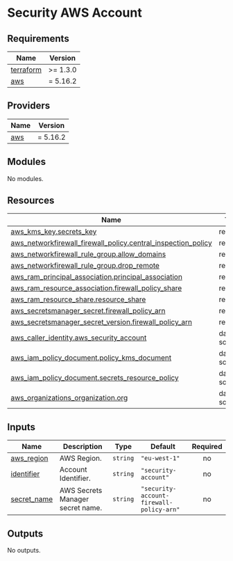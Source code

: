<!-- BEGIN_TF_DOCS -->
# Security AWS Account

## Requirements

| Name | Version |
|------|---------|
| <a name="requirement_terraform"></a> [terraform](#requirement\_terraform) | >= 1.3.0 |
| <a name="requirement_aws"></a> [aws](#requirement\_aws) | = 5.16.2 |

## Providers

| Name | Version |
|------|---------|
| <a name="provider_aws"></a> [aws](#provider\_aws) | = 5.16.2 |

## Modules

No modules.

## Resources

| Name | Type |
|------|------|
| [aws_kms_key.secrets_key](https://registry.terraform.io/providers/hashicorp/aws/5.16.2/docs/resources/kms_key) | resource |
| [aws_networkfirewall_firewall_policy.central_inspection_policy](https://registry.terraform.io/providers/hashicorp/aws/5.16.2/docs/resources/networkfirewall_firewall_policy) | resource |
| [aws_networkfirewall_rule_group.allow_domains](https://registry.terraform.io/providers/hashicorp/aws/5.16.2/docs/resources/networkfirewall_rule_group) | resource |
| [aws_networkfirewall_rule_group.drop_remote](https://registry.terraform.io/providers/hashicorp/aws/5.16.2/docs/resources/networkfirewall_rule_group) | resource |
| [aws_ram_principal_association.principal_association](https://registry.terraform.io/providers/hashicorp/aws/5.16.2/docs/resources/ram_principal_association) | resource |
| [aws_ram_resource_association.firewall_policy_share](https://registry.terraform.io/providers/hashicorp/aws/5.16.2/docs/resources/ram_resource_association) | resource |
| [aws_ram_resource_share.resource_share](https://registry.terraform.io/providers/hashicorp/aws/5.16.2/docs/resources/ram_resource_share) | resource |
| [aws_secretsmanager_secret.firewall_policy_arn](https://registry.terraform.io/providers/hashicorp/aws/5.16.2/docs/resources/secretsmanager_secret) | resource |
| [aws_secretsmanager_secret_version.firewall_policy_arn](https://registry.terraform.io/providers/hashicorp/aws/5.16.2/docs/resources/secretsmanager_secret_version) | resource |
| [aws_caller_identity.aws_security_account](https://registry.terraform.io/providers/hashicorp/aws/5.16.2/docs/data-sources/caller_identity) | data source |
| [aws_iam_policy_document.policy_kms_document](https://registry.terraform.io/providers/hashicorp/aws/5.16.2/docs/data-sources/iam_policy_document) | data source |
| [aws_iam_policy_document.secrets_resource_policy](https://registry.terraform.io/providers/hashicorp/aws/5.16.2/docs/data-sources/iam_policy_document) | data source |
| [aws_organizations_organization.org](https://registry.terraform.io/providers/hashicorp/aws/5.16.2/docs/data-sources/organizations_organization) | data source |

## Inputs

| Name | Description | Type | Default | Required |
|------|-------------|------|---------|:--------:|
| <a name="input_aws_region"></a> [aws\_region](#input\_aws\_region) | AWS Region. | `string` | `"eu-west-1"` | no |
| <a name="input_identifier"></a> [identifier](#input\_identifier) | Account Identifier. | `string` | `"security-account"` | no |
| <a name="input_secret_name"></a> [secret\_name](#input\_secret\_name) | AWS Secrets Manager secret name. | `string` | `"security-account-firewall-policy-arn"` | no |

## Outputs

No outputs.
<!-- END_TF_DOCS -->